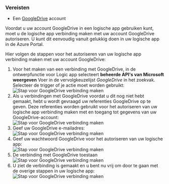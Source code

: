 ### <a name="prerequisites"></a>Vereisten
* Een [GoogleDrive](https://www.google.com/drive/) account  

Voordat u uw account GoogleDrive in een logische app gebruiken kunt, moet u de logische app verbinding maken met uw account GoogleDrive autoriseren. U kunt dit eenvoudig vanuit gelukkig doen in uw logische app in de Azure Portal.  

Hier volgen de stappen voor het autoriseren van uw logische app verbinding maken met uw account GoogleDrive:  

1. Voor het maken van een verbinding met GoogleDrive, in de ontwerpfunctie voor Logic app selecteert **beheerde API's van Microsoft weergeven** Voer in de vervolgkeuzelijst *GoogleDrive* in het zoekvak. Selecteer de trigger of je actie moet worden gebruikt:  
   ![Stap voor GoogleDrive verbinding maken](./media/connectors-create-api-googledrive/googledrive-1.png)  
2. Als u verbindingen met GoogleDrive voordat u dit nog niet hebt gemaakt, hebt u wordt gevraagd uw referenties GoogleDrive op te geven. Deze referenties worden gebruikt voor het autoriseren van uw logische app verbinding maken met en toegang tot gegevens van uw GoogleDrive-account:  
   ![Stap voor GoogleDrive verbinding maken](./media/connectors-create-api-googledrive/googledrive-2.png)  
3. Geef uw GoogleDrive e-mailadres:  
   ![Stap voor GoogleDrive verbinding maken](./media/connectors-create-api-googledrive/googledrive-3.png)  
4. Geef uw wachtwoord GoogleDrive voor het autoriseren van uw logische app:  
   ![Stap voor GoogleDrive verbinding maken](./media/connectors-create-api-googledrive/googledrive-4.png)
5. De verbinding met GoogleDrive toestaan  
   ![Stap voor GoogleDrive verbinding maken](./media/connectors-create-api-googledrive/googledrive-5.png)  
6. U ziet de verbinding is gemaakt en u bent nu vrij om door te gaan met de overige stappen in uw logische app:  
   ![Stap voor GoogleDrive verbinding maken](./media/connectors-create-api-googledrive/googledrive-6.png)  


